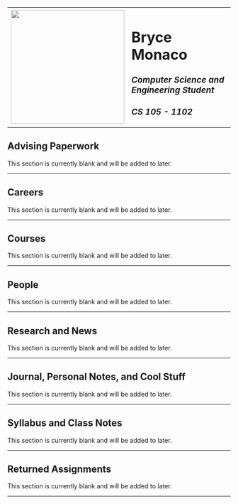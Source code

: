 <html>
<title>CS 105: Bryce Monaco</title>
<body>

<table border="0">
  <tr>
    <td><img src="https://avatars1.githubusercontent.com/u/11812350?s=460&v=4" width=256></td>
    <td><h1>Bryce Monaco</h1><h3><i>Computer Science and Engineering Student</i></h3><h3><i>CS 105 - 1102</i></h3></td>
  </tr>
</table>



<h2>Advising Paperwork</h2>
<p>This section is currently blank and will be added to later.</p>
<hr>

<h2>Careers</h2>
<p>This section is currently blank and will be added to later.</p>
<hr>

<h2>Courses</h2>
<p>This section is currently blank and will be added to later.</p>
<hr>

<h2>People</h2>
<p>This section is currently blank and will be added to later.</p>
<hr>

<h2>Research and News</h2>
<p>This section is currently blank and will be added to later.</p>
<hr>

<h2>Journal, Personal Notes, and Cool Stuff</h2>
<p>This section is currently blank and will be added to later.</p>
<hr>

<h2>Syllabus and Class Notes</h2>
<p>This section is currently blank and will be added to later.</p>
<hr>

<h2>Returned Assignments</h2>
<p>This section is currently blank and will be added to later.</p>
<hr>
</body>
</html>